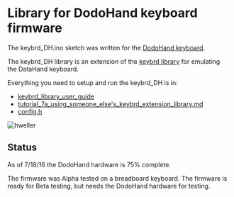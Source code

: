 Library for DodoHand keyboard firmware
======================================
The keybrd_DH.ino sketch was written for the [DodoHand keyboard](https://github.com/dodohand/dodohand).

The keybrd_DH library is an extension of the [keybrd library](https://github.com/wolfv6/keybrd) for emulating the DataHand keyboard.

Everything you need to setup and run the keybrd_DH is in:
* [keybrd_library_user_guide](https://github.com/wolfv6/keybrd/blob/master/doc/keybrd_library_user_guide.md)
* [tutorial_7a_using_someone_else's_keybrd_extension_library.md](https://github.com/wolfv6/keybrd/blob/master/tutorials/tutorial_8a_using_someone_else's_keybrd_extension_library.md)
* [config.h](keybrd_DH/examples/keybrd_DH/config.h)

![hweller](../keyrd/images/datahand.jpg "DataHand")

## Status
As of 7/18/16 the DodoHand hardware is 75% complete.

The firmware was Alpha tested on a breadboard keyboard.
The firmware is ready for Beta testing, but needs the DodoHand hardware for testing.
